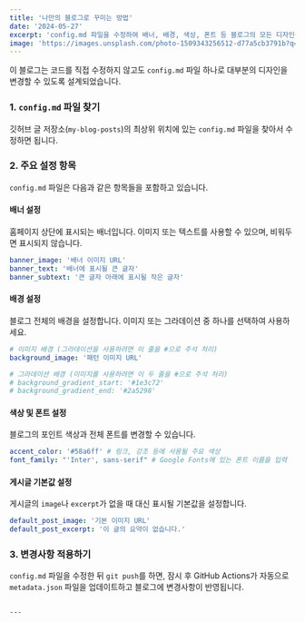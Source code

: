 ```yaml
---
title: '나만의 블로그로 꾸미는 방법'
date: '2024-05-27'
excerpt: 'config.md 파일을 수정하여 배너, 배경, 색상, 폰트 등 블로그의 모든 디자인을 쉽게 변경할 수 있습니다.'
image: 'https://images.unsplash.com/photo-1509343256512-d77a5cb3791b?q=80&w=1470'
---
```


이 블로그는 코드를 직접 수정하지 않고도 `config.md` 파일 하나로 대부분의 디자인을 변경할 수 있도록 설계되었습니다.

### 1. `config.md` 파일 찾기

깃허브 글 저장소(`my-blog-posts`)의 최상위 위치에 있는 `config.md` 파일을 찾아서 수정하면 됩니다.

### 2. 주요 설정 항목

`config.md` 파일은 다음과 같은 항목들을 포함하고 있습니다.

#### 배너 설정
홈페이지 상단에 표시되는 배너입니다. 이미지 또는 텍스트를 사용할 수 있으며, 비워두면 표시되지 않습니다.
```yaml
banner_image: '배너 이미지 URL'
banner_text: '배너에 표시될 큰 글자'
banner_subtext: '큰 글자 아래에 표시될 작은 글자'
```

#### 배경 설정
블로그 전체의 배경을 설정합니다. 이미지 또는 그라데이션 중 하나를 선택하여 사용하세요.
```yaml
# 이미지 배경 (그라데이션을 사용하려면 이 줄을 #으로 주석 처리)
background_image: '패턴 이미지 URL'

# 그라데이션 배경 (이미지를 사용하려면 이 두 줄을 #으로 주석 처리)
# background_gradient_start: '#1e3c72'
# background_gradient_end: '#2a5298'
```

#### 색상 및 폰트 설정
블로그의 포인트 색상과 전체 폰트를 변경할 수 있습니다.
```yaml
accent_color: '#58a6ff' # 링크, 강조 등에 사용될 주요 색상
font_family: "'Inter', sans-serif" # Google Fonts에 있는 폰트 이름을 입력
```

#### 게시글 기본값 설정
게시글의 `image`나 `excerpt`가 없을 때 대신 표시될 기본값을 설정합니다.
```yaml
default_post_image: '기본 이미지 URL'
default_post_excerpt: '이 글의 요약이 없습니다.'
```

### 3. 변경사항 적용하기
`config.md` 파일을 수정한 뒤 `git push`를 하면, 잠시 후 GitHub Actions가 자동으로 `metadata.json` 파일을 업데이트하고 블로그에 변경사항이 반영됩니다.
```

---
